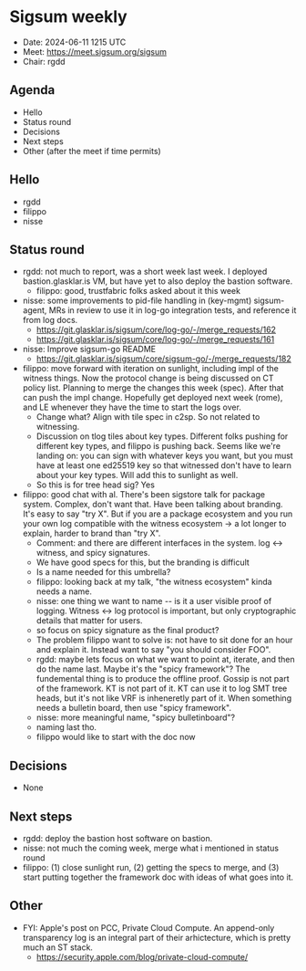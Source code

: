# Sigsum weekly

- Date: 2024-06-11 1215 UTC
- Meet: https://meet.sigsum.org/sigsum
- Chair: rgdd

## Agenda

- Hello
- Status round
- Decisions
- Next steps
- Other (after the meet if time permits)

## Hello

- rgdd
- filippo
- nisse

## Status round

- rgdd: not much to report, was a short week last week. I deployed
  bastion.glasklar.is VM, but have yet to also deploy the bastion software.
  - filippo: good, trustfabric folks asked about it this week
- nisse: some improvements to pid-file handling in (key-mgmt) sigsum-agent, MRs
  in review to use it in log-go integration tests, and reference it from log
  docs.
  - https://git.glasklar.is/sigsum/core/log-go/-/merge_requests/162
  - https://git.glasklar.is/sigsum/core/log-go/-/merge_requests/161
- nisse: Improve sigsum-go README
  - https://git.glasklar.is/sigsum/core/sigsum-go/-/merge_requests/182
- filippo: move forward with iteration on sunlight, including impl of the
  witness things. Now the protocol change is being discussed on CT policy list.
  Planning to merge the changes this week (spec). After that can push the impl
  change. Hopefully get deployed next week (rome), and LE whenever they have the
  time to start the logs over.
  - Change what? Align with tile spec in c2sp. So not related to witnessing.
  - Discussion on tlog tiles about key types. Different folks pushing for
    different key types, and filippo is pushing back. Seems like we're landing
    on: you can sign with whatever keys you want, but you must have at least one
    ed25519 key so that witnessed don't have to learn about your key types. Will
    add this to sunlight as well.
  - So this is for tree head sig? Yes
- filippo: good chat with al. There's been sigstore talk for package system.
  Complex, don't want that. Have been talking about branding. It's easy to say
  "try X". But if you are a package ecosystem and you run your own log
  compatible with the witness ecosystem -> a lot longer to explain, harder to
  brand than "try X".
  - Comment: and there are different interfaces in the system. log \<-> witness,
    and spicy signatures.
  - We have good specs for this, but the branding is difficult
  - Is a name needed for this umbrella?
  - filippo: looking back at my talk, "the witness ecosystem" kinda needs a
    name.
  - nisse: one thing we want to name -- is it a user visible proof of logging.
    Witness \<-> log protocol is important, but only cryptographic details that
    matter for users.
  - so focus on spicy signature as the final product?
  - The problem filippo want to solve is: not have to sit done for an hour and
    explain it. Instead want to say "you should consider FOO".
  - rgdd: maybe lets focus on what we want to point at, iterate, and then do the
    name last. Maybe it's the "spicy framework"? The fundemental thing is to
    produce the offline proof. Gossip is not part of the framework. KT is not
    part of it. KT can use it to log SMT tree heads, but it's not like VRF is
    inheneretly part of it. When something needs a bulletin board, then use
    "spicy framework".
  - nisse: more meaningful name, "spicy bulletinboard"?
  - naming last tho.
  - filippo would like to start with the doc now

## Decisions

- None

## Next steps

- rgdd: deploy the bastion host software on bastion.
- nisse: not much the coming week, merge what i mentioned in status round
- filippo: (1) close sunlight run, (2) getting the specs to merge, and (3) start
  putting together the framework doc with ideas of what goes into it.

## Other

- FYI: Apple's post on PCC, Private Cloud Compute. An append-only transparency
  log is an integral part of their arhictecture, which is pretty much an ST
  stack.
  - https://security.apple.com/blog/private-cloud-compute/
